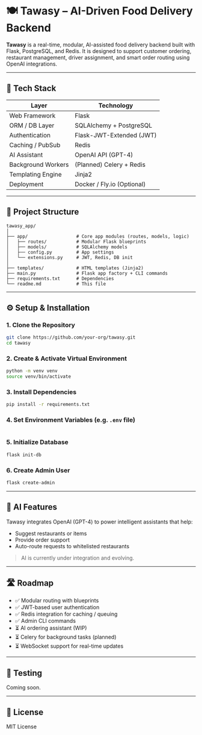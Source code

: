 # 🍽️ Tawasy – AI-Driven Food Delivery Backend

**Tawasy** is a real-time, modular, AI-assisted food delivery backend built with Flask, PostgreSQL, and Redis. It is designed to support customer ordering, restaurant management, driver assignment, and smart order routing using OpenAI integrations.

---

## 🚀 Tech Stack

| Layer              | Technology                     |
|--------------------|-------------------------------|
| Web Framework      | Flask                          |
| ORM / DB Layer     | SQLAlchemy + PostgreSQL        |
| Authentication     | Flask-JWT-Extended (JWT)       |
| Caching / PubSub   | Redis                          |
| AI Assistant       | OpenAI API (GPT-4)             |
| Background Workers | (Planned) Celery + Redis       |
| Templating Engine  | Jinja2                         |
| Deployment         | Docker / Fly.io (Optional)     |

---

## 📁 Project Structure

```
tawasy_app/
│
├── app/                  # Core app modules (routes, models, logic)
│   ├── routes/           # Modular Flask blueprints
│   ├── models/           # SQLAlchemy models
│   ├── config.py         # App settings
│   └── extensions.py     # JWT, Redis, DB init
│
├── templates/            # HTML templates (Jinja2)
├── main.py               # Flask app factory + CLI commands
├── requirements.txt      # Dependencies
└── readme.md             # This file
```

---

## ⚙️ Setup & Installation

### 1. Clone the Repository

```bash
git clone https://github.com/your-org/tawasy.git
cd tawasy
```

### 2. Create & Activate Virtual Environment

```bash
python -m venv venv
source venv/bin/activate
```

### 3. Install Dependencies

```bash
pip install -r requirements.txt
```

### 4. Set Environment Variables (e.g. `.env` file)

```env
```

### 5. Initialize Database

```bash
flask init-db
```

### 6. Create Admin User

```bash
flask create-admin
```

---

## 🧠 AI Features

Tawasy integrates OpenAI (GPT-4) to power intelligent assistants that help:
- Suggest restaurants or items
- Provide order support
- Auto-route requests to whitelisted restaurants

> AI is currently under integration and evolving.

---

## 🛣️ Roadmap

- ✅ Modular routing with blueprints
- ✅ JWT-based user authentication
- ✅ Redis integration for caching / queuing
- ✅ Admin CLI commands
- ⏳ AI ordering assistant (WIP)
- ⏳ Celery for background tasks (planned)
- ⏳ WebSocket support for real-time updates

---

## 🧪 Testing

Coming soon.

---

## 📜 License

MIT License